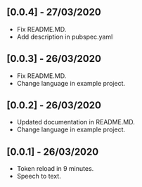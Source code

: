 ## [0.0.4] - 27/03/2020

* Fix README.MD.
* Add description in pubspec.yaml

## [0.0.3] - 26/03/2020

* Fix README.MD.
* Change language in example project.

## [0.0.2] - 26/03/2020

* Updated documentation in README.MD.
* Change language in example project.

## [0.0.1] - 26/03/2020

* Token reload in 9 minutes.
* Speech to text.
